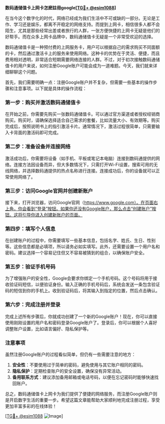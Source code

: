 **数码通储值卡上网卡怎麽註冊google[[TG💪+ @esim1088](https://t.me/s/esim1088)]**

在当今这个数字化的时代，网络已经成为我们生活中不可或缺的一部分。无论是工作、学习还是娱乐，都离不开稳定的网络支持。而提到上网卡，相信很多人都不会陌生，尤其是那些经常出差或者旅行的人群，一张方便快捷的上网卡无疑是他们的好帮手。而在众多上网卡品牌中，数码通储值卡无疑是一个非常受欢迎的选择。

数码通储值卡是一种预付费的上网服务卡，用户可以根据自己的需求购买不同面额的卡，然后通过激活卡上的服务来使用网络。这种卡的优势在于灵活、便捷，而且费用相对透明，非常适合短期需要网络连接的人群。不过，对于初次接触数码通储值卡的用户来说，如何注册Google账户可能会成为一道难题。今天，我们就来详细聊聊这个问题。

首先，我们需要明确一点：注册Google账户并不复杂，但需要一些基本的操作步骤和注意事项。以下就是具体的操作流程：

### 第一步：购买并激活数码通储值卡

在开始之前，你需要先购买一张数码通储值卡。可以通过官方渠道或者授权经销商购买。购买时，请确保选择适合自己需求的套餐，比如流量大小、有效期等。购买完成后，按照说明书上的指引激活卡片。通常情况下，激活过程很简单，只需要输入卡背面的激活码即可完成。

### 第二步：准备设备并连接网络

激活成功后，你需要将设备（如手机、平板或笔记本电脑）连接到数码通提供的网络。连接方法因设备而异，但大多数情况下，只需打开Wi-Fi设置，搜索可用的无线网络，并选择数码通提供的热点名称进行连接。连接成功后，你的设备就可以正常使用网络了。

### 第三步：访问Google官网并创建新账户

接下来，打开浏览器，访问Google官网（https://www.google.com）。在页面右上角，你会看到“登录”按钮。如果你还没有Google账户，那么点击“创建账户”按钮。这将引导你进入创建新账户的页面。

### 第四步：填写个人信息

在创建账户的过程中，你需要填写一些基本信息，包括名字、姓氏、生日、性别等。这些信息都是必填项，所以请务必如实填写。此外，还需要设置一个用户名和密码。建议选择一个容易记住但又不容易被猜到的组合，以确保账户安全。

### 第五步：验证手机号码

为了增强账户的安全性，Google会要求你绑定一个手机号码。这个号码将用于接收验证码短信，以便验证身份。输入正确的手机号码后，系统会发送一条包含验证码的短信到你的手机上。收到验证码后，将其输入到指定的位置，然后点击确认。

### 第六步：完成注册并登录

完成上述所有步骤后，你就成功创建了一个新的Google账户！现在，你可以直接使用刚刚设置的用户名和密码登录Google账户了。登录后，你可以根据个人喜好调整账户设置，比如语言偏好、隐私保护等。

### 注意事项

虽然注册Google账户的过程看似简单，但仍有一些需要注意的地方：

1. **安全性**：不要使用过于简单的密码，避免使用与其它账户相同的密码。
2. **隐私保护**：定期检查账户的安全设置，确保没有异常活动。
3. **备用联系方式**：建议添加备用邮箱或电话号码，以便在忘记密码时能够快速找回账户。

总之，数码通储值卡上网卡为我们提供了便捷的网络服务，而注册Google账户则是开启数字生活的重要一步。希望这篇文章能帮助大家顺利地完成注册过程，享受更加丰富多彩的在线体验！

[[TG💪+ @esim1088](https://t.me/s/esim1088) ![Image](https://i.postimg.cc/4NQfJmqS/Snipaste-2025-05-13-00-14-12.png)]
